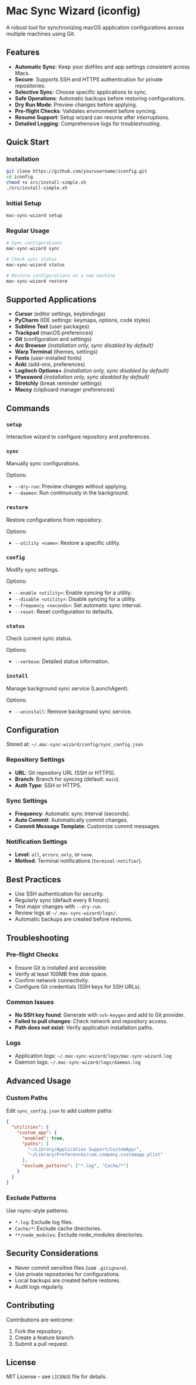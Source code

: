 # Mac Sync Wizard (iconfig)

A robust tool for synchronizing macOS application configurations across multiple machines using Git.

## Features

- **Automatic Sync**: Keep your dotfiles and app settings consistent across Macs.
- **Secure**: Supports SSH and HTTPS authentication for private repositories.
- **Selective Sync**: Choose specific applications to sync.
- **Safe Operations**: Automatic backups before restoring configurations.
- **Dry Run Mode**: Preview changes before applying.
- **Pre-flight Checks**: Validates environment before syncing.
- **Resume Support**: Setup wizard can resume after interruptions.
- **Detailed Logging**: Comprehensive logs for troubleshooting.

## Quick Start

### Installation

```bash
git clone https://github.com/yourusername/iconfig.git
cd iconfig
chmod +x src/install-simple.sh
./src/install-simple.sh
```

### Initial Setup

```bash
mac-sync-wizard setup
```

### Regular Usage

```bash
# Sync configurations
mac-sync-wizard sync

# Check sync status
mac-sync-wizard status

# Restore configurations on a new machine
mac-sync-wizard restore
```

## Supported Applications

- **Cursor** (editor settings, keybindings)
- **PyCharm** (IDE settings: keymaps, options, code styles)
- **Sublime Text** (user packages)
- **Trackpad** (macOS preferences)
- **Git** (configuration and settings)
- **Arc Browser** *(installation only, sync disabled by default)*
- **Warp Terminal** (themes, settings)
- **Fonts** (user-installed fonts)
- **Anki** (add-ons, preferences)
- **Logitech Options+** *(installation only, sync disabled by default)*
- **1Password** *(installation only, sync disabled by default)*
- **Stretchly** (break reminder settings)
- **Maccy** (clipboard manager preferences)

## Commands

### `setup`
Interactive wizard to configure repository and preferences.

### `sync`
Manually sync configurations.

Options:
- `--dry-run`: Preview changes without applying.
- `--daemon`: Run continuously in the background.

### `restore`
Restore configurations from repository.

Options:
- `--utility <name>`: Restore a specific utility.

### `config`
Modify sync settings.

Options:
- `--enable <utility>`: Enable syncing for a utility.
- `--disable <utility>`: Disable syncing for a utility.
- `--frequency <seconds>`: Set automatic sync interval.
- `--reset`: Reset configuration to defaults.

### `status`
Check current sync status.

Options:
- `--verbose`: Detailed status information.

### `install`
Manage background sync service (LaunchAgent).

Options:
- `--uninstall`: Remove background sync service.

## Configuration

Stored at: `~/.mac-sync-wizard/config/sync_config.json`

### Repository Settings
- **URL**: Git repository URL (SSH or HTTPS).
- **Branch**: Branch for syncing (default: `main`).
- **Auth Type**: SSH or HTTPS.

### Sync Settings
- **Frequency**: Automatic sync interval (seconds).
- **Auto Commit**: Automatically commit changes.
- **Commit Message Template**: Customize commit messages.

### Notification Settings
- **Level**: `all`, `errors_only`, or `none`.
- **Method**: Terminal notifications (`terminal-notifier`).

## Best Practices

- Use SSH authentication for security.
- Regularly sync (default every 6 hours).
- Test major changes with `--dry-run`.
- Review logs at `~/.mac-sync-wizard/logs/`.
- Automatic backups are created before restores.

## Troubleshooting

### Pre-flight Checks
- Ensure Git is installed and accessible.
- Verify at least 100MB free disk space.
- Confirm network connectivity.
- Configure Git credentials (SSH keys for SSH URLs).

### Common Issues
- **No SSH key found**: Generate with `ssh-keygen` and add to Git provider.
- **Failed to pull changes**: Check network and repository access.
- **Path does not exist**: Verify application installation paths.

### Logs
- Application logs: `~/.mac-sync-wizard/logs/mac-sync-wizard.log`
- Daemon logs: `~/.mac-sync-wizard/logs/daemon.log`

## Advanced Usage

### Custom Paths
Edit `sync_config.json` to add custom paths:

```json
{
  "utilities": {
    "custom_app": {
      "enabled": true,
      "paths": [
        "~/Library/Application Support/CustomApp/",
        "~/Library/Preferences/com.company.customapp.plist"
      ],
      "exclude_patterns": ["*.log", "Cache/*"]
    }
  }
}
```

### Exclude Patterns
Use rsync-style patterns:
- `*.log`: Exclude log files.
- `Cache/*`: Exclude cache directories.
- `**/node_modules`: Exclude node_modules directories.

## Security Considerations

- Never commit sensitive files (use `.gitignore`).
- Use private repositories for configurations.
- Local backups are created before restores.
- Audit logs regularly.

## Contributing

Contributions are welcome:

1. Fork the repository.
2. Create a feature branch.
3. Submit a pull request.

## License

MIT License – see `LICENSE` file for details.
